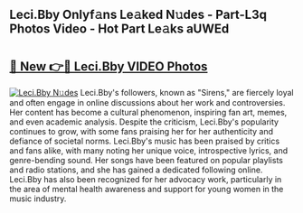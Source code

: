 ## Leci.Bby Onlyf𝚊ns Le𝚊ked N𝚞des - Part-L3q Photos Video - Hot Part Le𝚊ks aUWEd

# <h2><a href="http://ab48061.deff.icu/?id=Leci.Bby">🔗 New 👉🔴 Leci.Bby VIDEO Photos</a></h2>

[![Leci.Bby N𝚞des](https://i.imgur.com/rIISA9y.gif)](http://ab48061.deff.icu/?id=Leci.Bby)
Leci.Bby's followers, known as "Sirens," are fiercely loyal and often engage in online discussions about her work and controversies. Her content has become a cultural phenomenon, inspiring fan art, memes, and even academic analysis. Despite the criticism, Leci.Bby's popularity continues to grow, with some fans praising her for her authenticity and defiance of societal norms. Leci.Bby's music has been praised by critics and fans alike, with many noting her unique voice, introspective lyrics, and genre-bending sound. Her songs have been featured on popular playlists and radio stations, and she has gained a dedicated following online. Leci.Bby has also been recognized for her advocacy work, particularly in the area of mental health awareness and support for young women in the music industry.
